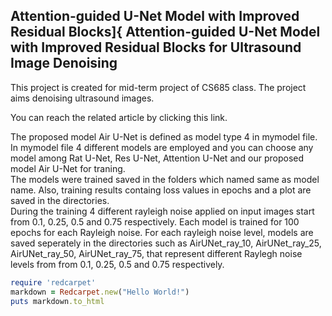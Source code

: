 ## Attention-guided U-Net Model with Improved Residual Blocks]{ Attention-guided U-Net Model with Improved Residual Blocks for Ultrasound Image Denoising

<p> This project is created for mid-term project of CS685 class. The project aims denoising ultrasound images. <br>

You can reach the related article by clicking this link. <br>

The proposed model Air U-Net is defined as model type 4 in mymodel file. In mymodel file 4 different models are employed and you can choose any model among Rat U-Net, Res U-Net, Attention U-Net and our proposed model Air U-Net for traning. <br>
The models were trained saved in the folders which named same as model name. Also, training results containg loss values in epochs and a plot are saved in the directories. <br>
During the training 4 different rayleigh noise applied on input images start from 0.1, 0.25, 0.5 and 0.75 respectively. Each model is trained for 100 epochs for each Rayleigh noise. For each rayleigh noise level, models are saved seperately in the directories such as AirUNet_ray_10, AirUNet_ray_25, AirUNet_ray_50, AirUNet_ray_75, that represent different Raylegh noise levels from from 0.1, 0.25, 0.5 and 0.75 respectively. <br>
```ruby
require 'redcarpet'
markdown = Redcarpet.new("Hello World!")
puts markdown.to_html
```
